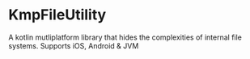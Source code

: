 # KmpFileUtility
A kotlin mutliplatform library that hides the complexities of internal file systems. Supports iOS, Android &amp; JVM
